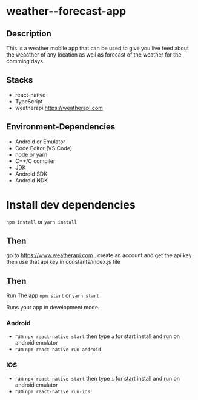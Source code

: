 # weather--forecast-app

## Description
This is a weather mobile app that can be used to give you live feed about the weaather of any location as well as forecast of the weather for the comming days.

## Stacks
- react-native
- TypeScript
- weatherapi https://weatherapi.com

## Environment-Dependencies
- Android or Emulator
- Code Editor (VS Code)
- node or yarn
- C++/C compiler
- JDK
- Android SDK
- Android NDK

# Install dev dependencies
`npm install` or `yarn install`
## Then

go to https://www.weatherapi.com . create an account and get the api key then use that api key in constants/index.js file
## Then

Run The app
`npm start` or `yarn start`

Runs your app in development mode.

### Android
- run `npx react-native start` then type `a` for start install and run on android emulator
- run `npm react-native run-android`

### IOS
- run `npx react-native start` then type `i` for start install and run on android emulator
- run `npm react-native run-ios`

<!-- ## How to use
![](assets/images/Screenshot%20from%202023-06-17%2013-09-29.png)
![](assets/images/Screenshot%20from%202023-06-17%2013-11-00.png)
![](assets/images/Screenshot%20from%202023-06-17%2013-12-32.png) -->
